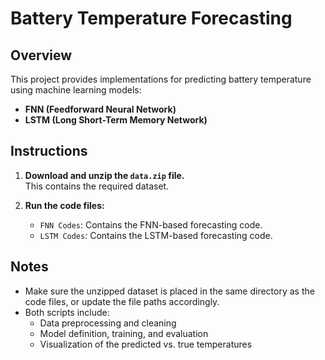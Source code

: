 # Battery Temperature Forecasting

## Overview
This project provides implementations for predicting battery temperature using machine learning models:
- **FNN (Feedforward Neural Network)**
- **LSTM (Long Short-Term Memory Network)**

## Instructions
1. **Download and unzip the `data.zip` file.**  
   This contains the required dataset.

2. **Run the code files:**
   - `FNN Codes`: Contains the FNN-based forecasting code.
   - `LSTM Codes`: Contains the LSTM-based forecasting code.

## Notes
- Make sure the unzipped dataset is placed in the same directory as the code files, or update the file paths accordingly.
- Both scripts include:
  - Data preprocessing and cleaning
  - Model definition, training, and evaluation
  - Visualization of the predicted vs. true temperatures

